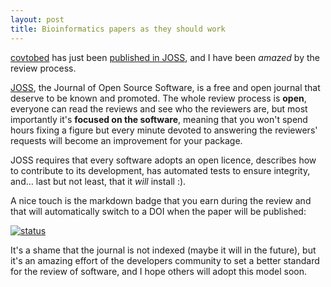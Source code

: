 ```yaml
---
layout: post
title: Bioinformatics papers as they should work
---
```


[covtobed](https://github.com/telatin/covtobed) has just been 
[published in JOSS](https://joss.theoj.org/papers/10.21105/joss.02119), and
I have been _amazed_ by the review process.

[JOSS](https://joss.theoj.org), the Journal of Open Source Software, is a free
and open journal that deserve to be known and promoted. 
The whole review process is **open**, everyone can read the reviews and see who the reviewers are,
but most importantly it's **focused on the software**, meaning that you won't spend hours fixing
a figure but every minute devoted to answering the reviewers' requests will become
an improvement for your package.

JOSS requires that every software adopts an open licence, describes how to contribute to
its development, has automated tests to ensure integrity, and... last but not least,
that it *will* install :).

A nice touch is the markdown badge that you earn during the review and that
will automatically switch to a DOI when the paper will be published:

[![status](https://joss.theoj.org/papers/0ed74df9f40a58a852bf3fff512acd2b/status.svg)](https://joss.theoj.org/papers/0ed74df9f40a58a852bf3fff512acd2b)

It's a shame that the journal is not indexed (maybe it will in the future), but it's an amazing
effort of the developers community to set a better standard for the review of software, and I 
hope others will adopt this model soon.

